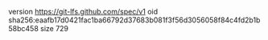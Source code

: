 version https://git-lfs.github.com/spec/v1
oid sha256:eaafb17d0421fac1ba66792d37683b081f3f56d3056058f84c4fd2b1b58bc458
size 729
